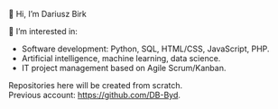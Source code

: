 👋 Hi, I’m Dariusz Birk

👀 I’m interested in:
- Software development: Python, SQL, HTML/CSS, JavaScript, PHP.
- Artificial intelligence, machine learning, data science.
- IT project management based on Agile Scrum/Kanban.

Repositories here will be created from scratch.<br>
Previous account: https://github.com/DB-Byd.

<!---
dariuszbirk/dariuszbirk is a ✨ special ✨ repository because its `README.md` (this file) appears on your GitHub profile.
You can click the Preview link to take a look at your changes.
--->

